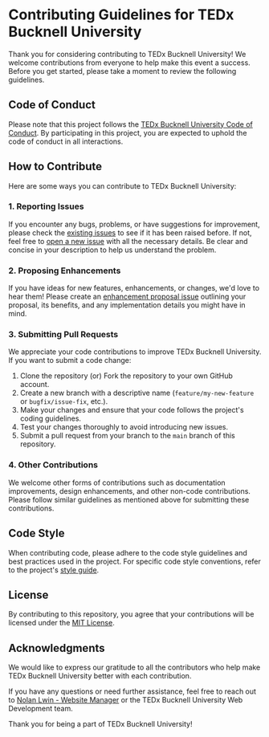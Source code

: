 # Contributing Guidelines for TEDx Bucknell University

Thank you for considering contributing to TEDx Bucknell University! We welcome contributions from everyone to help make this event a success. Before you get started, please take a moment to review the following guidelines.

## Code of Conduct

Please note that this project follows the [TEDx Bucknell University Code of Conduct](CODE_OF_CONDUCT.md). By participating in this project, you are expected to uphold the code of conduct in all interactions.

## How to Contribute

Here are some ways you can contribute to TEDx Bucknell University:

### 1. Reporting Issues

If you encounter any bugs, problems, or have suggestions for improvement, please check the [existing issues](https://github.com/hungngo04/TEDxBucknell2023/issues) to see if it has been raised before. If not, feel free to [open a new issue](https://github.com/hungngo04/TEDxBucknell2023/issues/new) with all the necessary details. Be clear and concise in your description to help us understand the problem.

### 2. Proposing Enhancements

If you have ideas for new features, enhancements, or changes, we'd love to hear them! Please create an [enhancement proposal issue](https://github.com/hungngo04/TEDxBucknell2023/issues/new) outlining your proposal, its benefits, and any implementation details you might have in mind.

### 3. Submitting Pull Requests

We appreciate your code contributions to improve TEDx Bucknell University. If you want to submit a code change:

1. Clone the repository (or) Fork the repository to your own GitHub account.
2. Create a new branch with a descriptive name (`feature/my-new-feature` or `bugfix/issue-fix`, etc.).
3. Make your changes and ensure that your code follows the project's coding guidelines.
4. Test your changes thoroughly to avoid introducing new issues.
5. Submit a pull request from your branch to the `main` branch of this repository.

### 4. Other Contributions

We welcome other forms of contributions such as documentation improvements, design enhancements, and other non-code contributions. Please follow similar guidelines as mentioned above for submitting these contributions.

## Code Style

When contributing code, please adhere to the code style guidelines and best practices used in the project. For specific code style conventions, refer to the project's [style guide](STYLE_GUIDE.md).

## License

By contributing to this repository, you agree that your contributions will be licensed under the [MIT License](LICENSE).

## Acknowledgments

We would like to express our gratitude to all the contributors who help make TEDx Bucknell University better with each contribution.

If you have any questions or need further assistance, feel free to reach out to [Nolan Lwin - Website Manager](nl020@bucknell.edu) or the TEDx Bucknell University Web Development team.

Thank you for being a part of TEDx Bucknell University!